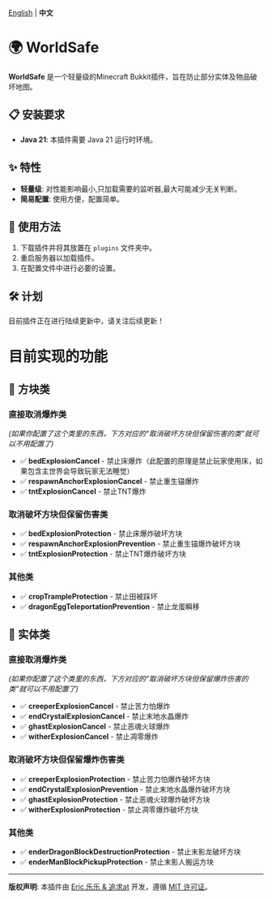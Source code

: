 [English](README.md) | **中文**

# 🌍 WorldSafe

**WorldSafe** 是一个轻量级的Minecraft Bukkit插件，旨在防止部分实体及物品破坏地图。

## 📋 安装要求

- **Java 21**: 本插件需要 Java 21 运行时环境。

## ✨ 特性

- **轻量级**: 对性能影响最小,只加载需要的监听器,最大可能减少无关判断。
- **简易配置**: 使用方便，配置简单。

## 📖 使用方法

1. 下载插件并将其放置在 `plugins` 文件夹中。
2. 重启服务器以加载插件。
3. 在配置文件中进行必要的设置。

## 🛠️ 计划

目前插件正在进行陆续更新中，请关注后续更新！

# 目前实现的功能

## 🧱 方块类

### 直接取消爆炸类
*(如果你配置了这个类里的东西，下方对应的“取消破坏方块但保留伤害的类”就可以不用配置了)*

- ✅ **bedExplosionCancel** - 禁止床爆炸（此配置的原理是禁止玩家使用床，如果包含主世界会导致玩家无法睡觉）
- ✅ **respawnAnchorExplosionCancel** - 禁止重生锚爆炸
- ✅ **tntExplosionCancel** - 禁止TNT爆炸

### 取消破坏方块但保留伤害类

- ✅ **bedExplosionProtection** - 禁止床爆炸破坏方块
- ✅ **respawnAnchorExplosionPrevention** - 禁止重生锚爆炸破坏方块
- ✅ **tntExplosionProtection** - 禁止TNT爆炸破坏方块

### 其他类

- ✅ **cropTrampleProtection** - 禁止田被踩坏
- ✅ **dragonEggTeleportationPrevention** - 禁止龙蛋瞬移

## 🧬 实体类

### 直接取消爆炸类
*(如果你配置了这个类里的东西，下方对应的“取消破坏方块但保留爆炸伤害的类”就可以不用配置了)*

- ✅ **creeperExplosionCancel** - 禁止苦力怕爆炸
- ✅ **endCrystalExplosionCancel** - 禁止末地水晶爆炸
- ✅ **ghastExplosionCancel** - 禁止恶魂火球爆炸
- ✅ **witherExplosionCancel** - 禁止凋零爆炸

### 取消破坏方块但保留爆炸伤害类

- ✅ **creeperExplosionProtection** - 禁止苦力怕爆炸破坏方块
- ✅ **endCrystalExplosionPrevention** - 禁止末地水晶爆炸破坏方块
- ✅ **ghastExplosionProtection** - 禁止恶魂火球爆炸破坏方块
- ✅ **witherExplosionProtection** - 禁止凋零爆炸破坏方块

### 其他类

- ✅ **enderDragonBlockDestructionProtection** - 禁止末影龙破坏方块
- ✅ **enderManBlockPickupProtection** - 禁止末影人搬运方块

---

**版权声明**: 本插件由 [Eric.乐乐 & 追求at](#) 开发，遵循 [MIT 许可证](#)。